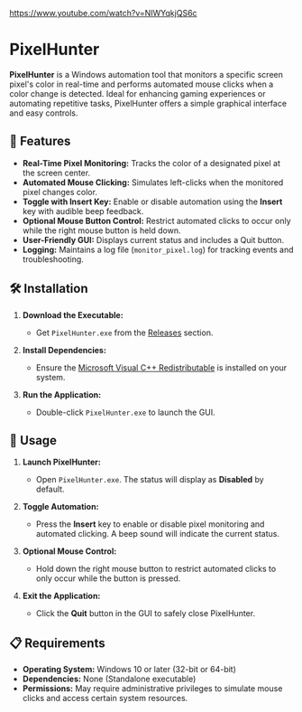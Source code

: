 https://www.youtube.com/watch?v=NIWYqkjQS6c

# PixelHunter

**PixelHunter** is a Windows automation tool that monitors a specific screen pixel's color in real-time and performs automated mouse clicks when a color change is detected. Ideal for enhancing gaming experiences or automating repetitive tasks, PixelHunter offers a simple graphical interface and easy controls.

## 🚀 Features

- **Real-Time Pixel Monitoring:** Tracks the color of a designated pixel at the screen center.
- **Automated Mouse Clicking:** Simulates left-clicks when the monitored pixel changes color.
- **Toggle with Insert Key:** Enable or disable automation using the **Insert** key with audible beep feedback.
- **Optional Mouse Button Control:** Restrict automated clicks to occur only while the right mouse button is held down.
- **User-Friendly GUI:** Displays current status and includes a Quit button.
- **Logging:** Maintains a log file (`monitor_pixel.log`) for tracking events and troubleshooting.

## 🛠 Installation

1. **Download the Executable:**
   - Get `PixelHunter.exe` from the [Releases](#) section.

2. **Install Dependencies:**
   - Ensure the [Microsoft Visual C++ Redistributable](https://support.microsoft.com/en-us/help/2977003/the-latest-supported-visual-c-downloads) is installed on your system.

3. **Run the Application:**
   - Double-click `PixelHunter.exe` to launch the GUI.

## 🎯 Usage

1. **Launch PixelHunter:**
   - Open `PixelHunter.exe`. The status will display as **Disabled** by default.

2. **Toggle Automation:**
   - Press the **Insert** key to enable or disable pixel monitoring and automated clicking. A beep sound will indicate the current status.

3. **Optional Mouse Control:**
   - Hold down the right mouse button to restrict automated clicks to only occur while the button is pressed.

4. **Exit the Application:**
   - Click the **Quit** button in the GUI to safely close PixelHunter.

## 📋 Requirements

- **Operating System:** Windows 10 or later (32-bit or 64-bit)
- **Dependencies:** None (Standalone executable)
- **Permissions:** May require administrative privileges to simulate mouse clicks and access certain system resources.
